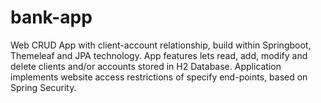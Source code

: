 # bank-app

Web CRUD App with client-account relationship, build within Springboot, Themeleaf and JPA technology.
App features lets read, add, modify and delete clients and/or accounts stored in H2 Database.
Application implements website access restrictions of specify end-points, based on Spring Security.